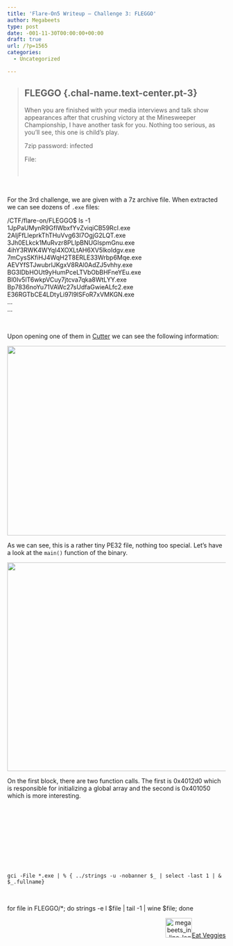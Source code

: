 ```yaml
---
title: 'Flare-On5 Writeup – Challenge 3: FLEGGO'
author: Megabeets
type: post
date: -001-11-30T00:00:00+00:00
draft: true
url: /?p=1565
categories:
  - Uncategorized

---
```

> ## FLEGGO {.chal-name.text-center.pt-3}
> 
> <div class="chal-tags text-center">
>
> </div>
> 
> When you are finished with your media interviews and talk show appearances after that crushing victory at the Minesweeper Championship, I have another task for you. Nothing too serious, as you&#8217;ll see, this one is child&#8217;s play.
> 
> 7zip password: infected
> 
> File:
> 
> &nbsp;

&nbsp;

For the 3rd challenge, we are given with a 7z archive file. When extracted we can see dozens of `.exe` files:

/CTF/flare-on/FLEGGO$ ls -1  
1JpPaUMynR9GflWbxfYvZviqiCB59RcI.exe  
2AljFfLleprkThTHuVvg63I7OgjG2LQT.exe  
3Jh0ELkck1MuRvzr8PLIpBNUGlspmGnu.exe  
4ihY3RWK4WYqI4XOXLtAH6XV5lkoIdgv.exe  
7mCysSKfiHJ4WqH2T8ERLE33Wrbp6Mqe.exe  
AEVYfSTJwubrlJKgxV8RAl0AdZJ5vhhy.exe  
BG3IDbHOUt9yHumPceLTVbObBHFneYEu.exe  
Bl0Iv5lT6wkpVCuy7jtcva7qka8WtLYY.exe  
Bp7836noYu71VAWc27sUdfaGwieALfc2.exe  
E36RGTbCE4LDtyLi97l9lSFoR7xVMKGN.exe  
&#8230;  
&#8230;

&nbsp;

Upon opening one of them in [Cutter][1] we can see the following information:

[<img data-attachment-id="1569" data-permalink="https://www.megabeets.net/?attachment_id=1569#main" data-orig-file="http://www.megabeets.net/uploads/dashboard.png" data-orig-size="1180,749" data-comments-opened="1" data-image-meta="{&quot;aperture&quot;:&quot;0&quot;,&quot;credit&quot;:&quot;&quot;,&quot;camera&quot;:&quot;&quot;,&quot;caption&quot;:&quot;&quot;,&quot;created_timestamp&quot;:&quot;0&quot;,&quot;copyright&quot;:&quot;&quot;,&quot;focal_length&quot;:&quot;0&quot;,&quot;iso&quot;:&quot;0&quot;,&quot;shutter_speed&quot;:&quot;0&quot;,&quot;title&quot;:&quot;&quot;,&quot;orientation&quot;:&quot;0&quot;}" data-image-title="fleggo_cutter_dashboard" data-image-description="" data-image-caption="" data-medium-file="http://www.megabeets.net/uploads/dashboard-300x190.png" data-large-file="http://www.megabeets.net/uploads/dashboard-1024x650.png" decoding="async" loading="lazy" class="aligncenter size-large wp-image-1569" src="https://www.megabeets.net/uploads/dashboard-1024x650.png" alt="" width="687" height="436" srcset="https://www.megabeets.net/uploads/dashboard-1024x650.png 1024w, https://www.megabeets.net/uploads/dashboard-150x95.png 150w, https://www.megabeets.net/uploads/dashboard-300x190.png 300w, https://www.megabeets.net/uploads/dashboard-768x487.png 768w, https://www.megabeets.net/uploads/dashboard-800x508.png 800w, https://www.megabeets.net/uploads/dashboard.png 1180w" sizes="(max-width: 687px) 100vw, 687px" />][2]

As we can see, this is a rather tiny PE32 file, nothing too special. Let&#8217;s have a look at the `main()` function of the binary.

[<img data-attachment-id="1570" data-permalink="https://www.megabeets.net/?attachment_id=1570#main" data-orig-file="http://www.megabeets.net/uploads/fleggo_cutter_main.png" data-orig-size="1122,783" data-comments-opened="1" data-image-meta="{&quot;aperture&quot;:&quot;0&quot;,&quot;credit&quot;:&quot;&quot;,&quot;camera&quot;:&quot;&quot;,&quot;caption&quot;:&quot;&quot;,&quot;created_timestamp&quot;:&quot;0&quot;,&quot;copyright&quot;:&quot;&quot;,&quot;focal_length&quot;:&quot;0&quot;,&quot;iso&quot;:&quot;0&quot;,&quot;shutter_speed&quot;:&quot;0&quot;,&quot;title&quot;:&quot;&quot;,&quot;orientation&quot;:&quot;0&quot;}" data-image-title="fleggo_cutter_main" data-image-description="" data-image-caption="" data-medium-file="http://www.megabeets.net/uploads/fleggo_cutter_main-300x209.png" data-large-file="http://www.megabeets.net/uploads/fleggo_cutter_main-1024x715.png" decoding="async" loading="lazy" class="aligncenter size-large wp-image-1570" src="https://www.megabeets.net/uploads/fleggo_cutter_main-1024x715.png" alt="" width="687" height="480" srcset="https://www.megabeets.net/uploads/fleggo_cutter_main-1024x715.png 1024w, https://www.megabeets.net/uploads/fleggo_cutter_main-150x105.png 150w, https://www.megabeets.net/uploads/fleggo_cutter_main-300x209.png 300w, https://www.megabeets.net/uploads/fleggo_cutter_main-768x536.png 768w, https://www.megabeets.net/uploads/fleggo_cutter_main-800x558.png 800w, https://www.megabeets.net/uploads/fleggo_cutter_main.png 1122w" sizes="(max-width: 687px) 100vw, 687px" />][3]

On the first block, there are two function calls. The first is 0x4012d0 which is responsible for initializing a global array and the second is 0x401050 which is more interesting.

&nbsp;

&nbsp;

&nbsp;

&nbsp;

&nbsp;

<pre class=""><code>gci -File *.exe | % { ../strings -u -nobanner $_ | select -last 1 | & $_.fullname}
</code></pre>

&nbsp;

for file in FLEGGO/*; do strings -e l $file | tail -1 | wine $file; done

<div class="nf-post-footer">
  <p style="text-align: right">
    <a href="https://www.megabeets.net/about.html#vegan"><img class="wp-image-149 alignnone" src="https://www.megabeets.net/uploads/megabeets_inline_logo.png" alt="megabeets_inline_logo" width="61" height="45" />Eat Veggies</a>
  </p>
</div>

 [1]: https://github.com/radareorg/cutter/
 [2]: https://www.megabeets.net/uploads/dashboard.png
 [3]: https://www.megabeets.net/uploads/fleggo_cutter_main.png